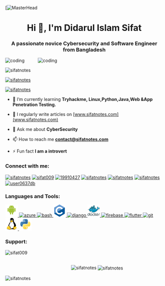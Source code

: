 
[![MasterHead](https://www.teahub.io/photos/full/284-2840046_photo-wallpaper-computer-the-room-hacker-the-world.jpg)

<h1 align="center">Hi 👋, I'm Didarul Islam Sifat</h1>
<h3 align="center">A passionate novice Cybersecurity and Software Engineer from Bangladesh</h3>
<img align="right" alt="coding" width="400" src="https://i.pinimg.com/originals/ce/69/4f/ce694f560636dffcf42ecf40d4f2f962.gif">
<img align="leftt" alt="coding" width="400" src="https://www.web24zone.com/wp-content/uploads/2022/10/46207-programmer-1.gif">

<p align="left"> <img src="https://komarev.com/ghpvc/?username=sifatnotes&label=Profile%20views&color=0e75b6&style=flat" alt="sifatnotes" /> </p>

<p align="left"> <a href="https://github.com/ryo-ma/github-profile-trophy"><img src="https://github-profile-trophy.vercel.app/?username=sifatnotes" alt="sifatnotes" /></a> </p>

<p align="left"> <a href="https://twitter.com/sifatnotes" target="blank"><img src="https://img.shields.io/twitter/follow/sifatnotes?logo=twitter&style=for-the-badge" alt="sifatnotes" /></a> </p>

- 🌱 I’m currently learning **Tryhackme, Linux,Python,Java,Web &App Penetration Testing.**

- 📝 I regularly write articles on [www.sifatnotes.com](www.sifatnotes.com)

- 💬 Ask me about **CyberSecurity**

- 📫 How to reach me **contact@sifatnotes.com**

- ⚡ Fun fact **I am a introvert**

<h3 align="left">Connect with me:</h3>
<p align="left">
<a href="https://twitter.com/sifatnotes" target="blank"><img align="center" src="https://raw.githubusercontent.com/rahuldkjain/github-profile-readme-generator/master/src/images/icons/Social/twitter.svg" alt="sifatnotes" height="30" width="40" /></a>
<a href="https://linkedin.com/in/sifat009" target="blank"><img align="center" src="https://raw.githubusercontent.com/rahuldkjain/github-profile-readme-generator/master/src/images/icons/Social/linked-in-alt.svg" alt="sifat009" height="30" width="40" /></a>
<a href="https://stackoverflow.com/users/19910427" target="blank"><img align="center" src="https://raw.githubusercontent.com/rahuldkjain/github-profile-readme-generator/master/src/images/icons/Social/stack-overflow.svg" alt="19910427" height="30" width="40" /></a>
<a href="https://fb.com/sifatnotes" target="blank"><img align="center" src="https://raw.githubusercontent.com/rahuldkjain/github-profile-readme-generator/master/src/images/icons/Social/facebook.svg" alt="sifatnotes" height="30" width="40" /></a>
<a href="https://www.youtube.com/c/sifatnotes" target="blank"><img align="center" src="https://raw.githubusercontent.com/rahuldkjain/github-profile-readme-generator/master/src/images/icons/Social/youtube.svg" alt="sifatnotes" height="30" width="40" /></a>
<a href="https://www.hackerrank.com/sifatnotes" target="blank"><img align="center" src="https://raw.githubusercontent.com/rahuldkjain/github-profile-readme-generator/master/src/images/icons/Social/hackerrank.svg" alt="sifatnotes" height="30" width="40" /></a>
<a href="https://www.leetcode.com/user0637db" target="blank"><img align="center" src="https://raw.githubusercontent.com/rahuldkjain/github-profile-readme-generator/master/src/images/icons/Social/leet-code.svg" alt="user0637db" height="30" width="40" /></a>
</p>

<h3 align="left">Languages and Tools:</h3>
<p align="left"> <a href="https://developer.android.com" target="_blank" rel="noreferrer"> <img src="https://raw.githubusercontent.com/devicons/devicon/master/icons/android/android-original-wordmark.svg" alt="android" width="40" height="40"/> </a> <a href="https://azure.microsoft.com/en-in/" target="_blank" rel="noreferrer"> <img src="https://www.vectorlogo.zone/logos/microsoft_azure/microsoft_azure-icon.svg" alt="azure" width="40" height="40"/> </a> <a href="https://www.gnu.org/software/bash/" target="_blank" rel="noreferrer"> <img src="https://www.vectorlogo.zone/logos/gnu_bash/gnu_bash-icon.svg" alt="bash" width="40" height="40"/> </a> <a href="https://www.cprogramming.com/" target="_blank" rel="noreferrer"> <img src="https://raw.githubusercontent.com/devicons/devicon/master/icons/c/c-original.svg" alt="c" width="40" height="40"/> </a> <a href="https://www.djangoproject.com/" target="_blank" rel="noreferrer"> <img src="https://cdn.worldvectorlogo.com/logos/django.svg" alt="django" width="40" height="40"/> </a> <a href="https://www.docker.com/" target="_blank" rel="noreferrer"> <img src="https://raw.githubusercontent.com/devicons/devicon/master/icons/docker/docker-original-wordmark.svg" alt="docker" width="40" height="40"/> </a> <a href="https://firebase.google.com/" target="_blank" rel="noreferrer"> <img src="https://www.vectorlogo.zone/logos/firebase/firebase-icon.svg" alt="firebase" width="40" height="40"/> </a> <a href="https://flutter.dev" target="_blank" rel="noreferrer"> <img src="https://www.vectorlogo.zone/logos/flutterio/flutterio-icon.svg" alt="flutter" width="40" height="40"/> </a> <a href="https://git-scm.com/" target="_blank" rel="noreferrer"> <img src="https://www.vectorlogo.zone/logos/git-scm/git-scm-icon.svg" alt="git" width="40" height="40"/> </a> <a href="https://www.linux.org/" target="_blank" rel="noreferrer"> <img src="https://raw.githubusercontent.com/devicons/devicon/master/icons/linux/linux-original.svg" alt="linux" width="40" height="40"/> </a> <a href="https://www.python.org" target="_blank" rel="noreferrer"> <img src="https://raw.githubusercontent.com/devicons/devicon/master/icons/python/python-original.svg" alt="python" width="40" height="40"/> </a> </p>

<h3 align="left">Support:</h3>
<p><a href="https://www.buymeacoffee.com/sifat009"> <img align="left" src="https://cdn.buymeacoffee.com/buttons/v2/default-yellow.png" height="50" width="210" alt="sifat009" /></a></p><br><br>

<p><img align="left" src="https://github-readme-stats.vercel.app/api/top-langs?username=sifatnotes&show_icons=true&locale=en&layout=compact" alt="sifatnotes" /></p>

<p>&nbsp;<img align="center" src="https://github-readme-stats.vercel.app/api?username=sifatnotes&show_icons=true&locale=en" alt="sifatnotes" /></p>

<p><img align="center" src="https://github-readme-streak-stats.herokuapp.com/?user=sifatnotes&" alt="sifatnotes" /></p>
